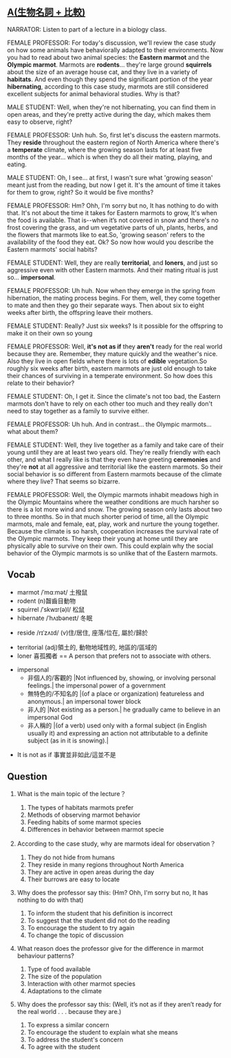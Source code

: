 ## [A(生物名詞 + 比較)](https://img.kmf.com/toefl/listening/audio/4d6451df5c9b396f9bda2d5abee024ca.mp3)

NARRATOR: Listen to part of a lecture in a biology class.

FEMALE PROFESSOR: For today's discussion, we'll review the case study on how some animals have behaviorally adapted to their environments. Now you had to read about two animal species: the **Eastern marmot** and the **Olympic marmot**. Marmots are **rodents**... they're large ground **squirrels** about the size of an average house cat, and they live in a variety of **habitats**. And even though they spend the significant portion of the year **hibernating**, according to this case study, marmots are still considered excellent subjects for animal behavioral studies. Why is that?

MALE STUDENT: Well, when they're not hibernating, you can find them in open areas, and they're pretty active during the day, which makes them easy to observe, right? 

FEMALE PROFESSOR: Unh huh. So, first let's discuss the eastern marmots. They **reside** throughout the eastern region of North America where there's a **temperate** climate, where the growing season lasts for at least five months of the year... which is when they do all their mating, playing, and eating.

MALE STUDENT: Oh, I see... at first, I wasn't sure what 'growing season' meant just from the reading, but now I get it. It's the amount of time it takes for them to grow, right? So it would be five months?

FEMALE PROFESSOR: Hm? Ohh, I'm sorry but no, It has nothing to do with that. It's not about the time it takes for Eastern marmots to grow, It's when the food is available. That is--when it’s not covered in snow and there's no frost covering the grass, and um vegetative parts of uh, plants, herbs, and the flowers that marmots like to eat.So, 'growing season' refers to the availability of the food they eat. Ok? So now how would you describe the Eastern marmots' social habits?

FEMALE STUDENT: Well, they are really **territorial**, and **loners**, and just so aggressive even with other Eastern marmots. And their mating ritual is just so... **impersonal**.

FEMALE PROFESSOR: Uh huh. Now when they emerge in the spring from hibernation, the mating process begins. For them, well, they come together to mate and then they go their separate ways. Then about six to eight weeks after birth, the offspring leave their mothers.

FEMALE STUDENT: Really? Just six weeks? Is it possible for the offspring to make it on their own so young

FEMALE PROFESSOR: Well, **it's not as if** they **aren't** ready for the real world because they are. Remember, they mature quickly and the weather's nice. Also they live in open fields where there is lots of **edible** vegetation.So roughly six weeks after birth, eastern marmots are just old enough to take their chances of surviving in a temperate environment. So how does this relate to their behavior?

FEMALE STUDENT: Oh, I get it. Since the climate's not too bad, the Eastern marmots don't have to rely on each other too much and they really don't need to stay together as a family to survive either.

FEMALE PROFESSOR: Uh huh. And in contrast... the Olympic marmots... what about them?

FEMALE STUDENT: Well, they live together as a family and take care of their young until they are at least two years old. They're really friendly with each other, and what I really like is that they even have greeting **ceremonies** and they're **not** at all aggressive and territorial like the eastern marmots. So their social behavior is so different from Eastern marmots because of the climate where they live? That seems so bizarre.

FEMALE PROFESSOR: Well, the Olympic marmots inhabit meadows high in the Olympic Mountains where the weather conditions are much harsher so there is a lot more wind and snow. The growing season only lasts about two to three months. So in that much shorter period of time, all the Olympic marmots, male and female, eat, play, work and nurture the young together. Because the climate is so harsh, cooperation increases the survival rate of the Olympic marmots. They keep their young at home until they are physically able to survive on their own. This could explain why the social behavior of the Olympic marmots is so unlike that of the Eastern marmots.

## Vocab
- marmot /ˈmɑːmət/ 土撥鼠
- rodent (n)齧齒目動物
- squirrel /ˈskwɪr(ə)l/ 松鼠
- hibernate /ˈhʌɪbəneɪt/ 冬眠
+ reside /rɪˈzʌɪd/  (v)住/居住, 座落/位在, 屬於/歸於
- territorial (adj)領土的, 動物地域性的, 地區的/區域的
- loner 喜孤獨者 == A person that prefers not to associate with others.
+ impersonal
	- 非個人的/客觀的 |Not influenced by, showing, or involving personal feelings.| the impersonal power of a government
	- 無特色的/不知名的 |(of a place or organization) featureless and anonymous.| an impersonal tower block
	- 非人的 |Not existing as a person.| he gradually came to believe in an impersonal God
	- 非人稱的 |(of a verb) used only with a formal subject (in English usually it) and expressing an action not attributable to a definite subject (as in it is snowing).|
* It is not as if 事實並非如此/這並不是

## Question
1. What is the main topic of the lecture？ 
	1. The types of habitats marmots prefer
	1. Methods of observing marmot behavior
	1. Feeding habits of some marmot species
	1. Differences in behavior between marmot specie

2. According to the case study, why are marmots ideal for observation？ 
	1. They do not hide from humans
	1. They reside in many regions throughout North America
	1. They are active in open areas during the day
	1. Their burrows are easy to locate

3. Why does the professor say this: (Hm? Ohh, I'm sorry but no, It has nothing to do with that)
	1. To inform the student that his definition is incorrect
	1. To suggest that the student did not do the reading
	1. To encourage the student to try again
	1. To change the topic of discussion

4. What reason does the professor give for the difference in marmot behaviour patterns? 
	1. Type of food available
	1. The size of the population
	1. Interaction with other marmot species
	1. Adaptations to the climate

5. Why does the professor say this: (Well, it’s not as if they aren’t ready for the real world . . . because they are.)
	1. To express a similar concern
	1. To encourage the student to explain what she means
	1. To address the student's concern
	1. To agree with the student